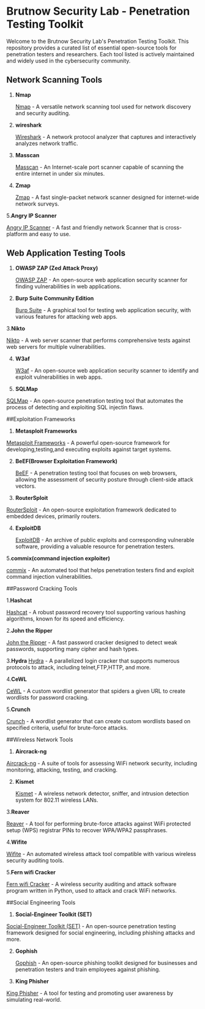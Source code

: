 # Brutnow Security Lab - Penetration Testing Toolkit 

Welcome to the Brutnow Security Lab's Penetration Testing Toolkit. This repository provides a curated list of essential open-source tools for penetration testers and researchers. Each tool listed is actively maintained and widely used in the cybersecurity community.

## Network Scanning Tools

1. **Nmap**
   
   [Nmap](https://github.com/nmap/nmap) - A versatile network scanning tool used for network discovery and security auditing.
  
   
2. **wireshark**

   [Wireshark](https://www.wireshark.org/) - A network protocol analyzer that captures and interactively analyzes network traffic.
   
3. **Masscan**

   [Masscan](https://github.com/robertdavidgraham/masscan) - An Internet-scale port scanner capable of scanning the entire internet in under six minutes.
   
4. **Zmap**

   [Zmap](https://github.com/zmap/zmap) - A fast single-packet network scanner designed for internet-wide network surveys.
   
5.**Angry IP Scanner**

[Angry IP Scanner](https://github.com/angryip/ipscan) - A fast and friendly network Scanner that is cross-platform and easy to use.

## Web Application Testing Tools

1. **OWASP ZAP (Zed Attack Proxy)**

   [OWASP ZAP](https://github.com/zaproxy/zaproxy) - An open-source web application security scanner for finding vulnerabilities in web applications.
   
2. **Burp Suite Community Edition**

   [Burp Suite](https://portswigger.net/burp/communitydownload) - A graphical tool for testing web application security, with various features for attacking web apps.
   
3.**Nikto** 

[Nikto](https://github.com/sullo/nikto) - A web server scanner that performs comprehensive tests against web servers for multiple vulnerabilities.

4. **W3af**

   [W3af](https://github.com/andresriancho/w3af) - An open-source web application security scanner to identify and exploit vulnerabilities in web apps.

5. **SQLMap**

[SQLMap](https://github.com/sqlmapproject/sqlmap) - An open-source penetration testing tool that automates the process of detecting and exploiting SQL injectin flaws.

##Exploitation Frameworks

1. **Metasploit Frameworks**

[Metasploit Frameworks](https://github.com/rapid7/metasploit-framework) - A powerful open-source framework for developing,testing,and executing exploits against target systems.

2. **BeEF(Browser Exploitation Framework)**

   [BeEF](https://github.com/beefproject/beef) - A penetration testing tool that focuses on web browsers, allowing the assessment of security posture through client-side attack vectors.
   
3. **RouterSploit**

[RouterSploit](https://github.com/threat9/routersploit) - An open-source exploitation framework dedicated to embedded devices, primarily routers.

4. **ExploitDB**

   [ExploitDB](https://www.exploit-db.com/) - An archive of public exploits and corresponding vulnerable software, providing a valuable resource for penetration testers.

5.**commix(command injection exploiter)** 

[commix](https://github.com/commixproject/commix) - An automated tool that helps penetration testers find and exploit command injection vulnerabilities.

##Password Cracking Tools

1.**Hashcat**

[Hashcat](https://github.com/hashcat/hashcat) - A robust password recovery tool supporting various hashing algorithms, known for its speed and efficiency.

2.**John the Ripper**

[John the Ripper](https://github.com/openwall/john) - A fast password cracker designed to detect weak passwords, supporting many cipher and hash types.

3.**Hydra**
[Hydra](https://github.com/vanhauser-thc/thc-hydra) - A parallelized login cracker that supports numerous protocols to attack, including telnet,FTP,HTTP, and more.

4.**CeWL**

[CeWL](https://github.com/digininja/Cewl) - A custom wordlist generator that spiders a given URL to create wordlists for password cracking.

5.**Crunch**

[Crunch](https://sourceforge.net/projects/crunch-wordlist/) - A wordlist generator that can create custom wordlists based on specified criteria, useful for brute-force attacks.

##Wireless Network Tools

1. **Aircrack-ng**

[Aircrack-ng](https://aircrack-ng.org/) - A suite of tools for assessing WiFi network security, including monitoring, attacking, testing, and cracking.

2. **Kismet**
   
   [Kismet](https://github.com/kismetwireless/kismet) - A wireless network detector, sniffer, and intrusion detection system for 802.11 wireless LANs.
   
3.**Reaver** 

[Reaver](https://code.google.com/archive/p/reaver-wps/) - A tool for performing brute-force attacks against WiFi protected setup (WPS) registrar PINs to recover WPA/WPA2 passphrases.

4.**Wifite**

[Wifite](https://github.com/derv82/wifite) - An automated wireless attack tool compatible with various wireless security auditing tools.

5.**Fern wifi Cracker**

[Fern wifi Cracker](https://github.com/savio-code/fern-wifi-cracker) - A wireless security auditing and attack software program written in Python, used to attack and crack WiFi networks.

##Social Engineering Tools

 1. **Social-Engineer Toolkit (SET)**

   [Social-Engineer Toolkit (SET)](https://github.com/trustedsec/social-engineer-toolkit) - An open-source penetration testing framework designed for social engineering, including phishing attacks and more.

 2. **Gophish**
    
    [Gophish](https://github.com/gophish/gophish) - An open-source phishing toolkit designed for businesses and penetration testers and train employees against phishing.
   
3. **King Phisher**

[King Phisher](https://github.com/rsmusllp/king-phisher) - A tool for testing and promoting user awareness by simulating real-world.
